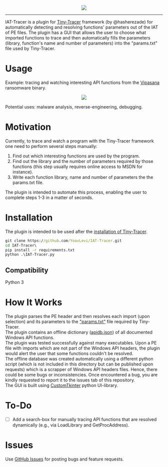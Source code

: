 <div align="center">
  <img src="assets/iat-tracer.ico">
</div>

--------------------------------------------------------------------------------

IAT-Tracer is a plugin for [Tiny-Tracer](https://github.com/hasherezade/tiny_tracer) framework (by @hasherezade) for automatically detecting and resolving functions' parameters out of the IAT of PE files.
The plugin has a GUI that allows the user to choose what imported functions to trace and then automatically fills the parameters (library, function's name and number of parameters) into the "params.txt" file used by Tiny-Tracer.

# Usage

Example: tracing and watching interesting API functions from the [Vipasana](https://github.com/ytisf/theZoo/tree/master/malware/Binaries/Ransomware.Vipasana) ransomware binary.
<div align="center">
  <img src="assets/iat-tracer.gif">
</div>

Potential uses: malware analysis, reverse-engineering, debugging.
# Motivation

Currently, to trace and watch a program with the Tiny-Tracer framework one need to perform several steps manually:
1. Find out which interesting functions are used by the program.
2. Find out the library and the number of parameters required by those functions (this step usually requires online access to MSDN for instance).
3. Write each function library, name and number of parameters the the params.txt file.

The plugin is intended to automate this process, enabling the user to complete steps 1-3 in a matter of seconds.

# Installation

The plugin is intended to be used after the [installation of Tiny-Tracer](https://github.com/hasherezade/tiny_tracer/wiki/Installation).
```bat
git clone https://github.com/YoavLevi/IAT-Tracer.git
cd IAT-Tracer\
pip install -r requirements.txt
python .\IAT-Tracer.py
```
## Compatibility

Python 3

# How It Works

The plugin parses the PE header and then resolves each import (upon selection) and its parameters to the ["params.txt"](https://github.com/hasherezade/tiny_tracer/blob/master/install32_64/params.txt) file required by Tiny-Tracer.  
The plugin contains an offline dictionary ([apidb.json](https://github.com/YoavLevi/IAT-Tracer/blob/main/assets/apidb.json)) of all documented Windows API functions.  
The plugin was tested successfully against many executables. Upon a PE file with imports which are not part of the Windows API headers, the plugin would alert the user that some functions couldn't be resolved.  
The offline database was created automatically using a different python script (which is not included in this directory but can be published upon requests) which is a scrapper of Windows API headers files. Hence, there could be some bugs or inconsistencies. Once encountered a bug, you are kindly requested to report it to the issues tab of this repository.  
The GUI is built using [CustomTkinter](https://github.com/TomSchimansky/CustomTkinter) python UI-library.  

# To-Do

- [ ] Add a search-box for manually tracing API functions that are resolved dynamically (e.g., via LoadLibrary and GetProcAddress).

# Issues

Use [GitHub Issues](https://github.com/YoavLevi/IAT-Tracer/issues) for posting bugs and feature requests.
